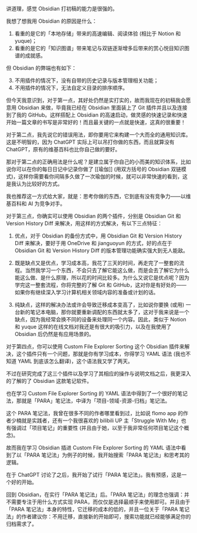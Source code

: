 讲道理，感觉 Obsidian 打初稿的能力是很强的。

我想了想我用 Obsidian 的原因是什么：

1. 看重的是它的「本地存储」带来的高速编辑、阅读体验 (相比于 Notion 和 yuque)；
2. 看重的是它的「知识图谱」带来笔记与双链逐渐增多后带来的赏心悦目知识图谱的成就感。

但 Obsidian 的弊端也有如下：

3. 不用插件的情况下，没有自带的历史记录与版本管理相关功能；
4. 不用插件的情况下，无法自定义目录的排序顺序。

但今天我意识到，对于第一点，其好处仍然是实打实的，故而我现在的初稿我会愿意用 Obsidian 来做，毕竟我已经在 Obsidian 里面装上了 Git 插件并且以及连接到了我的 GitHub。这样搭配上 Obsidian 的高速启动，做灵感的快速记录和快速开始一篇文章的书写是非常好的！而且最关键的一点就是快速，这真的很重要！

对于第二点，我先说它的错误用法，即你要用它来构建一个大而全的通用知识库。这是不明智的，因为 ChatGPT 实际上可以吊打你做的东西，而且就算没有 ChatGPT，原有的维基百科也比你自己做的要好。

那对于第二点的正确用法是什么呢？是建立属于你自己的小而美的知识体系，比如说你可以在你的每日日记中记录你做了 [[瑜伽]] (用双方括号的 Obsidian 双链模式)，这样你需要看你间隔多久做了一次瑜伽的时候，就可以非常快速的看到，这是我认为比较好的方式。

我也推荐这一方式给大家，就是：思考你做的东西，它到底有没有竞争力——以维基百科和 AI 为竞争对手。

对于第三点，你确实可以使用 Obsidian 的两个插件，分别是 Obsidian Git 和 Version History Diff 来解决，用这样的方式解决，有以下三点特征：

1. 优点，对于 Obsidian 的备份方式中，用 Obsidian Git 和 Version History Diff 来解决，要好于用 OneDrive 和 jianguoyun 的方式，好的点在于 Obsidian Git 和 Version History Diff 的版本管理功能确实强大到无人能敌。
   
2. 既是缺点又是优点，学习成本高，我花了三天的时间，再走完了一整套的流程。当然我学习一个东西，不会只去了解它能这么做，而是会去了解它为什么能这么做、是什么原理，所以花的时间比较多。为什么又说它是优点呢？因为学完这一整套流程，你将完整的了解 Git 和 GitHub，这对你是有好处的——如果你有继续深入学习计算机相关领域内容的准备或计划的话。
   
3. 纯缺点，这样的解决办法或许会导致迁移成本变高了，比如说你要换 (或用) 一台新的笔记本电脑，那你就要重新调配的东西就太多了，这对于我来说是一个缺点，因为我经常会换不同的设备来处理同一个内容。因此，类似于 Notion 和 yuque 这样的在线文档对我还是有很大的吸引力，以及在我使用了 Obsidian 后仍然是有应用场景的。

对于第四点，你可以使用 Custom File Explorer Sorting 这个 Obsidian 插件来解决，这个插件只有一个问题，那就是你有学习成本，你得学习 YAML 语法 (我也不知道 YAML 到底该怎么翻译)，这个语法我又学了两天。

不过在研究完成了这三个插件以及学习了其相应的操作与说明文档之后，我更深入的了解的了 Obsidian 这款笔记软件。

也在学习 Custom File Explorer Sorting 的 YAML 语法中得到了一个很好的笔记法，那就是「PARA」笔记法，中译为「项目-领域-资源-归档」笔记法。

这个 PARA 笔记法，我曾在很多不同的作者哪里看到过，比如说 flomo app 的作者少楠就是实践者，还有一个我很喜欢的 bilibili UP 主「Struggle With Me」也有强调过「项目笔记」的重要性 (并且由于她，以至于我非常任何项目笔记这个概念)。

故而我在学习 Obsidian 插进 Custom File Explorer Sorting 的 YAML 语法中看到了以「PARA 笔记法」为例子的时候，我开始搜索「PARA 笔记法」和思考其的逻辑。

在于 ChatGPT 讨论了之后，我开始了试行「PARA 笔记法」。我有预感，这是一个好的开始。

回到 Obsidian，在实行「PARA 笔记法」后。「PARA 笔记法」的理念也强调：并不需要专注于用什么方式实现 PARA，而仅仅是选择最顺手来使用即可。并且由于「PARA 笔记法」本身的特性，它迁移的成本的低的，并且一位关于「PARA 笔记法」的作者建议你：不用迁移，直接新的开始即可，搜索功能就已经能够满足你的归档需求了。


